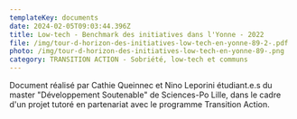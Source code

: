 ```yaml
---
templateKey: documents
date: 2024-02-05T09:03:44.396Z
title: Low-tech - Benchmark des initiatives dans l'Yonne - 2022
file: /img/tour-d-horizon-des-initiatives-low-tech-en-yonne-89-2-.pdf
photo: /img/tour-d-horizon-des-initiatives-low-tech-en-yonne-89-.png
category: TRANSITION ACTION - Sobriété, low-tech et communs
---
```

Document réalisé par Cathie Queinnec et Nino Leporini étudiant.e.s du master "Développement Soutenable" de Sciences-Po Lille, dans le cadre d'un projet tutoré en partenariat avec le programme Transition Action.